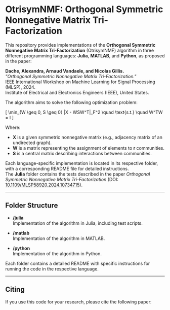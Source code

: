 # OtrisymNMF: Orthogonal Symmetric Nonnegative Matrix Tri-Factorization

This repository provides implementations of the **Orthogonal Symmetric Nonnegative Matrix Tri-Factorization** (OtrisymNMF) algorithm in three different programming languages: **Julia**, **MATLAB**, and **Python**, as proposed in the paper:

**Dache, Alexandra, Arnaud Vandaele, and Nicolas Gillis.**  
*"Orthogonal Symmetric Nonnegative Matrix Tri-Factorization."*  
IEEE International Workshop on Machine Learning for Signal Processing (MLSP), 2024.  
Institute of Electrical and Electronics Engineers (IEEE), United States.

The algorithm aims to solve the following optimization problem:

\[
\min_{W \geq 0, S \geq 0} \|X - WSW^T\|_F^2 \quad \text{s.t.} \quad W^TW = I
\]

Where:
- **X** is a given symmetric nonnegative matrix (e.g., adjacency matrix of an undirected graph).
- **W** is a matrix representing the assignment of elements to **r** communities.
- **S** is a central matrix describing interactions between communities.

Each language-specific implementation is located in its respective folder, with a corresponding README file for detailed instructions.  
The **Julia** folder contains the tests described in the paper *Orthogonal Symmetric Nonnegative Matrix Tri-Factorization* (DOI: [10.1109/MLSP58920.2024.10734715](https://doi.org/10.1109/MLSP58920.2024.10734715)).

---

## Folder Structure

- **/julia**  
  Implementation of the algorithm in Julia, including test scripts.
  
- **/matlab**  
  Implementation of the algorithm in MATLAB.
  
- **/python**  
  Implementation of the algorithm in Python.

Each folder contains a detailed README with specific instructions for running the code in the respective language.

---

## Citing

If you use this code for your research, please cite the following paper:

